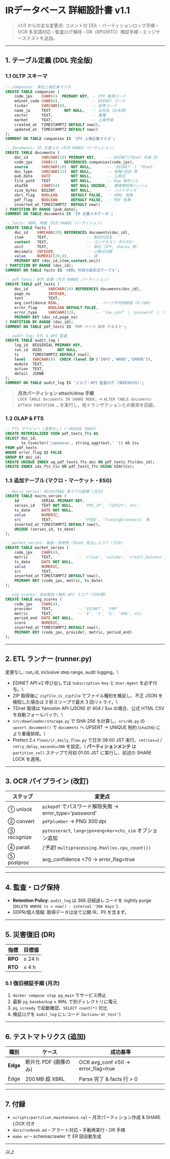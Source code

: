 # IRデータベース 詳細設計書 v1.1

> v1.0 からの主な変更点: コメント付 DDL・パーティションロック手順・OCR 多言語対応・監査ログ保持・DR（RPO/RTO）検証手順・エッジケーステストを追加。

---

## 1. テーブル定義 (DDL 完全版)

### 1.1 OLTP スキーマ

```sql
-- companies: 東証上場企業マスタ
CREATE TABLE companies (
    code_jpx    CHAR(4)  PRIMARY KEY, -- JPX 銘柄コード
    edinet_code CHAR(6),              -- EDINET コード
    ticker      VARCHAR(8),           -- 証券コード
    name_ja     TEXT      NOT NULL,   -- 会社名（日本語）
    sector      TEXT,                 -- 業種
    market      TEXT,                 -- 上場市場
    created_at  TIMESTAMPTZ DEFAULT now(),
    updated_at  TIMESTAMPTZ DEFAULT now()
);
COMMENT ON TABLE companies IS 'JPX 上場企業マスタ';

-- documents: IR 文書メタ（月次 RANGE パーティション）
CREATE TABLE documents (
    doc_id      VARCHAR(20) PRIMARY KEY,     -- EDINET/TDnet 共通 ID
    code_jpx    CHAR(4)   REFERENCES companies(code_jpx),
    source      VARCHAR(10)  NOT NULL,       -- 'EDINET' | 'TDnet'
    doc_type    VARCHAR(32)  NOT NULL,       -- 有報/短信 等
    pub_date    DATE         NOT NULL,       -- 公表日
    file_path   TEXT         NOT NULL,       -- Raw 保存パス
    sha256      CHAR(64)     NOT NULL UNIQUE,-- 重複検知用ハッシュ
    size_bytes  BIGINT       NOT NULL,       -- バイトサイズ
    xbrl_flag   BOOLEAN      DEFAULT FALSE,  -- XBRL 有無
    pdf_flag    BOOLEAN      DEFAULT FALSE,  -- PDF 有無
    inserted_at TIMESTAMPTZ  DEFAULT now()
) PARTITION BY RANGE (pub_date);
COMMENT ON TABLE documents IS 'IR 文書メタデータ';

-- facts: XBRL 明細（月次 RANGE パーティション）
CREATE TABLE facts (
    doc_id    VARCHAR(20) REFERENCES documents(doc_id),
    item      TEXT,                 -- 勘定科目名
    context   TEXT,                 -- コンテキスト（FY/FQ）
    unit      TEXT,                 -- 単位（JPY, shares 等）
    decimals  INTEGER,              -- 小数点桁数
    value     NUMERIC(20,6),        -- 値
    PRIMARY KEY (doc_id,item,context,unit)
) PARTITION BY RANGE (doc_id);
COMMENT ON TABLE facts IS 'XBRL 科目の長形式テーブル';

-- pdf_texts: OCR 結果（月次 RANGE パーティション）
CREATE TABLE pdf_texts (
    doc_id         VARCHAR(20) REFERENCES documents(doc_id),
    page_no        INTEGER,
    text           TEXT,
    avg_confidence REAL,                -- ページ平均信頼度 (0‑100)
    error_flag     BOOLEAN DEFAULT FALSE,
    error_type     VARCHAR(32),         -- 'low_conf' | 'password' | 'unknown'
    PRIMARY KEY (doc_id,page_no)
) PARTITION BY RANGE (doc_id);
COMMENT ON TABLE pdf_texts IS 'PDF ページ OCR テキスト';

-- audit_log: ETL & API 監査
CREATE TABLE audit_log (
    log_id  BIGSERIAL PRIMARY KEY,
    run_id  UUID       NOT NULL,
    ts      TIMESTAMPTZ DEFAULT now(),
    level   VARCHAR(8)  CHECK (level IN ('INFO','WARN','ERROR')),
    module  TEXT,
    action  TEXT,
    detail  JSONB
);
COMMENT ON TABLE audit_log IS 'ジョブ・API 監査ログ (保持365日)';
```

> **月次パーティション attach/drop 手順**\
> `LOCK TABLE documents IN SHARE MODE;` → `ALTER TABLE documents ATTACH PARTITION …` を実行し、他トランザクションとの衝突を回避。

### 1.2 OLAP & FTS

```sql
-- FTS マテビュー (変更なし) + UNIQUE INDEX
CREATE MATERIALIZED VIEW pdf_texts_fts AS
SELECT doc_id,
       to_tsvector('japanese', string_agg(text,' ')) AS tsv
FROM pdf_texts
WHERE error_flag IS FALSE
GROUP BY doc_id;
CREATE UNIQUE INDEX uq_pdf_texts_fts_doc ON pdf_texts_fts(doc_id);
CREATE INDEX idx_fts_tsv ON pdf_texts_fts USING GIN(tsv);
```

### 1.3 追加テーブル (マクロ・マーケット・ESG)

```sql
-- macro_series: OECD/FRED 等マクロ指標 (日次)
CREATE TABLE macro_series (
    id          SERIAL PRIMARY KEY,
    series_id   TEXT NOT NULL,  -- 'PMI_JP', 'T10Y2Y', etc.
    ts_date     DATE NOT NULL,
    value       NUMERIC,
    src         TEXT,           -- 'FRED', 'TradingEconomics' 等
    inserted_at TIMESTAMPTZ DEFAULT now(),
    UNIQUE (series_id, ts_date)
);

-- market_series: 株価・信用残・TDnet 見出しスコア (日次)
CREATE TABLE market_series (
    code_jpx    CHAR(4),
    metric      TEXT,           -- 'close', 'volume', 'credit_balance', 'headline_sentiment'
    ts_date     DATE NOT NULL,
    value       NUMERIC,
    src         TEXT,
    inserted_at TIMESTAMPTZ DEFAULT now(),
    PRIMARY KEY (code_jpx, metric, ts_date)
);

-- esg_scores: 自社報告＋無料 API スコア (四半期)
CREATE TABLE esg_scores (
    code_jpx    CHAR(4),
    provider    TEXT,           -- 'EDINET', 'FMP'
    metric      TEXT,           -- 'E', 'S', 'G', 'GHG', etc.
    period_end  DATE NOT NULL,
    score       NUMERIC,
    inserted_at TIMESTAMPTZ DEFAULT now(),
    PRIMARY KEY (code_jpx, provider, metric, period_end)
);
```

---

## 2. ETL ランナー (runner.py)

変更なし: run\_id, inclusive step range, audit logging。\\
- EDINET API v2 呼び出しでは `Subscription-Key` と `User-Agent` を必ず付与。\\
- ZIP 取得後に `zipfile.is_zipfile` でファイル種別を検証し、不正 JSON を検知した場合は 3 秒スリープで最大 3 回リトライ。\\
- TDnet 取得は Yanoshin API (JSON) が 404 / 5xx の場合、公式 HTML CSV を自動フォールバック。\\
- `src/downloader/storage.py` で SHA-256 を計算し、`src/db.py` の `upsert_document()` で `documents` へ UPSERT → UNIQUE 制約 (`sha256`) により重複排除。\\
- Prefect 2.x `flows/ir_daily_flow.py` で日次 08:00 JST 実行、`retries=2` / `retry_delay_seconds=300` を設定。\\
**パーティションメンテ** は `partition_roll` ステップで月初 01:00 JST に実行し、前述の SHARE LOCK を適用。

---

## 3. OCR パイプライン (改訂)

| ステップ        | 変更点                                               |
| ----------- | ------------------------------------------------- |
| ① unlock    | `pikepdf` でパスワード解除失敗 → error\_type='password'     |
| ② convert   | `pdfplumber` → PNG 300 dpi                        |
| ③ recognize | `pytesseract`, `lang=jpn+eng+kor+chi_sim` オプション追加 |
| ④ parall.   | *(予定)* `multiprocessing.Pool(os.cpu_count())` |
| ⑤ postproc  | avg\_confidence <70 → error\_flag=true            |

---

## 4. 監査・ログ保持

- **Retention Policy**: `audit_log` は 366 日経過レコードを nightly purge (`DELETE WHERE ts < now() - interval '366 days'`).
- GDPR/個人情報: 取得データは全て公開 IR、PII を含まず。

---

## 5. 災害復旧 (DR)

| 指標      | 目標値    |
| ------- | ------ |
| **RPO** | ≤ 24 h |
| **RTO** | ≤ 4 h  |

### 5.1 復旧検証手順 (月次)

1. `docker compose stop pg_main` でサービス停止
2. 最新 `pg_basebackup` + WAL で別ディレクトリに復元
3. `pg_isready` で起動確認、`SELECT count(*)` 対比
4. 検証ログを `audit_log` にレコード (`action='dr_test'`)

---

## 6. テストマトリクス (追加)

| 種別       | ケース            | 成功基準                                 |
| -------- | -------------- | ------------------------------------ |
| **Edge** | 断片化 PDF (画像のみ) | OCR avg\_conf ≤50 → error\_flag=true |
| Edge     | 200 MB 超 XBRL  | Parse 完了 & facts 行 > 0               |

---

## 7. 付録

- `scripts/partition_maintenance.sql` – 月次パーティション作成 & SHARE LOCK 付き
- `docs/runbook.md` – アラート対応・手動再実行・DR 手順
- `make er` – schemacrawler で ER 図自動生成

---

*以上*

